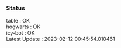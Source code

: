 ### Status


table : OK  
hogwarts : OK  
icy-bot : OK  
Latest Update : 2023-02-12 00:45:54.010461
